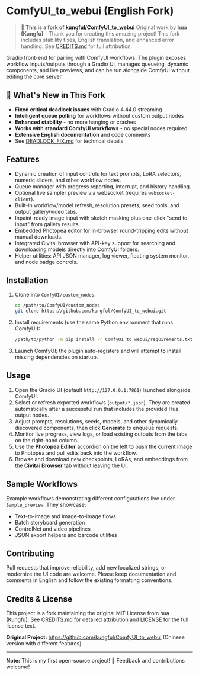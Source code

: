 # ComfyUI_to_webui (English Fork)

> **🍴 This is a fork of [kungful/ComfyUI_to_webui](https://github.com/kungful/ComfyUI_to_webui)**
> Original work by **hua (Kungfu)** - Thank you for creating this amazing project!
> This fork includes stability fixes, English translation, and enhanced error handling.
> See [CREDITS.md](CREDITS.md) for full attribution.

Gradio front-end for pairing with ComfyUI workflows. The plugin exposes workflow inputs/outputs through a Gradio UI, manages queueing, dynamic components, and live previews, and can be run alongside ComfyUI without editing the core server.

## 🎯 What's New in This Fork
- **Fixed critical deadlock issues** with Gradio 4.44.0 streaming
- **Intelligent queue polling** for workflows without custom output nodes
- **Enhanced stability** - no more hanging or crashes
- **Works with standard ComfyUI workflows** - no special nodes required
- **Extensive English documentation** and code comments
- See [DEADLOCK_FIX.md](DEADLOCK_FIX.md) for technical details

## Features
- Dynamic creation of input controls for text prompts, LoRA selectors, numeric sliders, and other workflow nodes.
- Queue manager with progress reporting, interrupt, and history handling.
- Optional live sampler preview via websocket (requires `websocket-client`).
- Built-in workflow/model refresh, resolution presets, seed tools, and output gallery/video tabs.
- Inpaint-ready image input with sketch masking plus one-click "send to input" from gallery results.
- Embedded Photopea editor for in-browser round-tripping edits without manual downloads.
- Integrated Civitai browser with API-key support for searching and downloading models directly into ComfyUI folders.
- Helper utilities: API JSON manager, log viewer, floating system monitor, and node badge controls.

## Installation
1. Clone into `ComfyUI/custom_nodes`:
   ```bash
   cd /path/to/ComfyUI/custom_nodes
   git clone https://github.com/kungful/ComfyUI_to_webui.git
   ```
2. Install requirements (use the same Python environment that runs ComfyUI):
   ```bash
   /path/to/python -m pip install -r ComfyUI_to_webui/requirements.txt
   ```
3. Launch ComfyUI; the plugin auto-registers and will attempt to install missing dependencies on startup.

## Usage
1. Open the Gradio UI (default `http://127.0.0.1:7861`) launched alongside ComfyUI.
2. Select or refresh exported workflows (`output/*.json`). They are created automatically after a successful run that includes the provided Hua output nodes.
3. Adjust prompts, resolutions, seeds, models, and other dynamically discovered components, then click **Generate** to enqueue requests.
4. Monitor live progress, view logs, or load existing outputs from the tabs on the right-hand column.
5. Use the **Photopea Editor** accordion on the left to push the current image to Photopea and pull edits back into the workflow.
6. Browse and download new checkpoints, LoRAs, and embeddings from the **Civitai Browser** tab without leaving the UI.

## Sample Workflows
Example workflows demonstrating different configurations live under `Sample_preview`. They showcase:
- Text-to-image and image-to-image flows
- Batch storyboard generation
- ControlNet and video pipelines
- JSON export helpers and barcode utilities

## Contributing
Pull requests that improve reliability, add new localized strings, or modernize the UI code are welcome. Please keep documentation and comments in English and follow the existing formatting conventions.

## Credits & License
This project is a fork maintaining the original MIT License from hua (Kungfu).
See [CREDITS.md](CREDITS.md) for detailed attribution and [LICENSE](LICENSE) for the full license text.

**Original Project:** https://github.com/kungful/ComfyUI_to_webui (Chinese version with different features)

---
**Note:** This is my first open-source project! 🎉 Feedback and contributions welcome!
